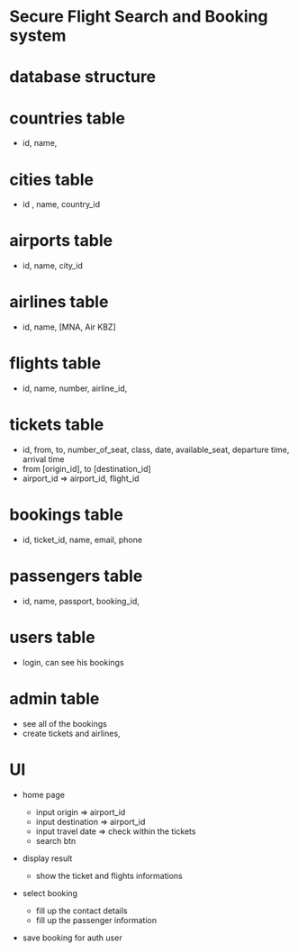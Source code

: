 # Secure Flight Search and Booking system 

# database structure 

# countries table 
- id, name,

# cities table 
- id , name, country_id

# airports table 
- id, name, city_id

# airlines table 
- id, name, [MNA, Air KBZ]

# flights table 
- id, name, number, airline_id, 

# tickets table 
- id, from, to, number_of_seat, class, date, available_seat, departure time, arrival time
- from [origin_id], to [destination_id]
- airport_id => airport_id, flight_id

# bookings table 
- id, ticket_id, name, email, phone

# passengers table 
- id, name, passport, booking_id,

# users table 
- login, can see his bookings

# admin table 
- see all of the bookings 
- create tickets and airlines,


# UI 
- home page 
  - input origin  => airport_id 
  - input destination => airport_id 
  - input travel date => check within the tickets 
  - search btn
- display result 
  - show the ticket and flights informations
- select booking 
  - fill up the contact details 
  - fill up the passenger information

- save booking for auth user

